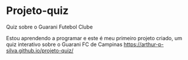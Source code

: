 # Projeto-quiz
Quiz sobre o Guarani Futebol Clube

Estou aprendendo a programar e este é meu primeiro projeto criado, um quiz interativo sobre o Guarani FC de Campinas
https://arthur-p-silva.github.io/projeto-quiz/
